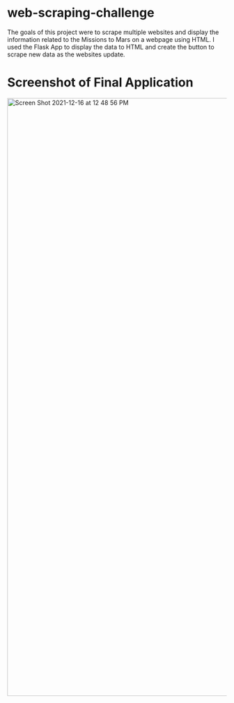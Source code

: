 # web-scraping-challenge

The goals of this project were to scrape multiple websites and display the information related to the Missions to Mars on a webpage using HTML. I used the Flask App to display the data to HTML and create the button to scrape new data as the websites update. 

# Screenshot of Final Application

<img width="1373" alt="Screen Shot 2021-12-16 at 12 48 56 PM" src="https://user-images.githubusercontent.com/89615266/146423011-238ab68f-1a56-4b9c-9493-788d5a1675df.png">
